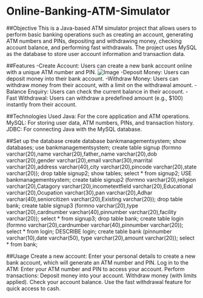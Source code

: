 # Online-Banking-ATM-Simulator
##Objective
This is a Java-based ATM simulator project that allows users to perform basic banking operations such as creating an account, generating ATM numbers and PINs, depositing and withdrawing money, checking account balance, and performing fast withdrawals. The project uses MySQL as the database to store user account information and transaction data.

##Features
-Create Account: Users can create a new bank account online with a unique ATM number and PIN.
![Image](https://github.com/user-attachments/assets/a6b4103c-ba4d-49b3-a508-21a75816634e)
-Deposit Money: Users can deposit money into their bank account.
-Withdraw Money: Users can withdraw money from their account, with a limit on the withdrawal amount.
-Balance Enquiry: Users can check the current balance in their account.
-Fast Withdrawal: Users can withdraw a predefined amount (e.g., $100) instantly from their account.

##Technologies Used
Java: For the core application and ATM operations.
MySQL: For storing user data, ATM numbers, PINs, and transaction history.
JDBC: For connecting Java with the MySQL database.

##Set up the database
create database bankmanagementsystem;
show databases;
use bankmanagementsystem;
create table signup (formno varchar(20),name varchar(20),father_name varchar(20),dob varchar(20),gender varchar(20),email varchar(30),marrital varchar(20),address varchar(40),city varchar(20),pincode varchar(20),state varchar(20));
drop table signup2;
show tables;
select * from signup2;
USE bankmanagementsystem;
create table signup2 (formno varchar(20),religion varchar(20),Catagory varchar(20),incometextfield varchar(20),Educational varchar(20),Ocupation varchar(30),pan varchar(20),Adhar varchar(40),seniorcitizen varchar(20),Existing varchar(20));
drop table bank;
create table signup3 (formno varchar(20),type varchar(20),cardnumber varchar(40),pinnumber varchar(20),facility varchar(20));
select * from signup3;
drop table bank;
create table login (formno varchar(20),cardnumber varchar(40),pinnumber varchar(20));
select * from login;
DESCRIBE login;
create table bank (pinnumber varchar(10),date varchar(50), type varchar(20),amount varchar(20));
select * from bank;

##Usage
Create a new account:
Enter your personal details to create a new bank account, which will generate an ATM number and PIN.
Log in to the ATM:
Enter your ATM number and PIN to access your account.
Perform transactions:
Deposit money into your account.
Withdraw money (with limits applied).
Check your account balance.
Use the fast withdrawal feature for quick access to cash.
